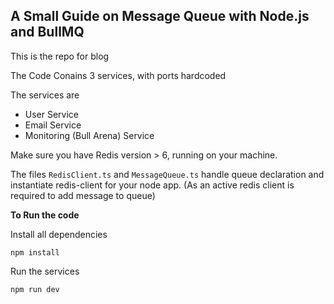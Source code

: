 ## A Small Guide on Message Queue with Node.js and BullMQ

This is the repo for blog

The Code Conains 3 services, with ports hardcoded

The services are
- User Service
- Email Service
- Monitoring (Bull Arena) Service

Make sure you have Redis version > 6, running on your machine. 

The files `RedisClient.ts` and `MessageQueue.ts`  handle queue declaration and instantiate redis-client for your node app. (As an active redis client is required to add message to queue)

**To Run the code**

Install all dependencies
```
npm install
```

Run the services
```
npm run dev
```
